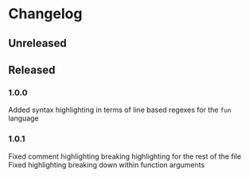 # Changelog

## Unreleased

## Released

### 1.0.0

Added syntax highlighting in terms of line based regexes for the `fun` language

### 1.0.1

Fixed comment highlighting breaking highlighting for the rest of the file
Fixed highlighting breaking down within function arguments
